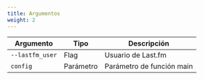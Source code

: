 ```yaml
---
title: Argumentos
weight: 2
---
```


| Argumento | Tipo | Descripción |
| --------- | ---- | ----------- |
| `--lastfm_user` | Flag | Usuario de Last.fm |
| `config` | Parámetro | Parámetro de función main |
